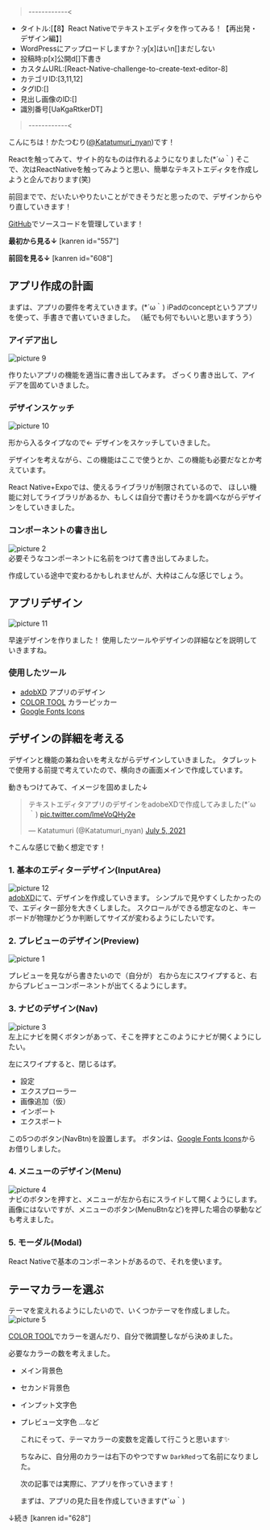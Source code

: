 >------------<
- タイトル:[【8】React Nativeでテキストエディタを作ってみる！【再出発・デザイン編】]
- WordPressにアップロードしますか？:y[x]はいn[]まだしない
- 投稿時:p[x]公開d[]下書き
- カスタムURL:[React-Native-challenge-to-create-text-editor-8]
- カテゴリID:[3,11,12]
- タグID:[]
- 見出し画像のID:[]
- 識別番号[UaKgaRtkerDT]
>------------<


こんにちは！かたつむり([@Katatumuri_nyan](https://twitter.com/Katatumuri_nyan))です！

Reactを触ってみて、サイト的なものは作れるようになりました(*´ω｀)
そこで、次はReactNativeを触ってみようと思い、簡単なテキストエディタを作成しようと企んでおります(笑)

前回までで、だいたいやりたいことができそうだと思ったので、デザインからやり直していきます！


[GitHub](https://github.com/katatumuri-maimai/snail_Markdown_TextEditor)でソースコードを管理しています！

**最初から見る↓**
[kanren id="557"]

**前回を見る↓**
[kanren id="608"]


## アプリ作成の計画
まずは、アプリの要件を考えていきます。(*´ω｀)
iPadのconceptというアプリを使って、手書きで書いていきました。
（紙でも何でもいいと思いますうう）

### アイデア出し
![picture 9](images/76bf68295ff718919769bed3989a8e2fe3831952b1f4da0a6c5c905f89fb20b4.jpg)  

作りたいアプリの機能を適当に書き出してみます。
ざっくり書き出して、アイデアを固めていきました。

### デザインスケッチ
![picture 10](images/7f38b7792f25f598b2e16cbb9802f42c79e2a28e4154b452d884642f0188e677.jpg)  

形から入るタイプなので←
デザインをスケッチしていきました。

デザインを考えながら、この機能はここで使うとか、この機能も必要だなとか考えています。

React Native+Expoでは、使えるライブラリが制限されているので、
ほしい機能に対してライブラリがあるか、もしくは自分で書けそうかを調べながらデザインをしていきました。


### コンポーネントの書き出し
![picture 2](images/c891b8a1a4c70ce560b2bed73c4d9bc8055f83aded21edb0e2d2715f2e08c926.png)  
必要そうなコンポーネントに名前をつけて書き出してみました。

作成している途中で変わるかもしれませんが、大枠はこんな感じでしょう。


## アプリデザイン
![picture 11](images/eabf59e981fc0bdbf7783509897000b4bbf6567dae53f076a77223bba099938d.png)  

早速デザインを作りました！
使用したツールやデザインの詳細などを説明していきますね。

### 使用したツール
- [adobXD](https://www.adobe.com/jp/products/xd.html?sdid=19SCDRPN&mv=search&ef_id=CjwKCAjwuIWHBhBDEiwACXQYsc5KsJY2z-UKqr4C3iYddqYKHFgDkuBcTo623qFJ2_Hg-Ja1TmNhyBoCwP4QAvD_BwE:G:s&s_kwcid=AL!3085!3!380840905165!e!!g!!adobe%20xd!1641270158!61553403526) アプリのデザイン
- [COLOR TOOL](https://material.io/resources/color/#!/?view.left=0&view.right=0) カラーピッカー
- [Google Fonts Icons](https://fonts.google.com/icons)

## デザインの詳細を考える
デザインと機能の兼ね合いを考えながらデザインしていきました。
タブレットで使用する前提で考えていたので、横向きの画面メインで作成しています。

動きもつけてみて、イメージを固めました↓
<blockquote class="twitter-tweet"><p lang="ja" dir="ltr">テキストエディタアプリのデザインをadobeXDで作成してみました(*´ω｀) <a href="https://t.co/lmeVoQHy2e">pic.twitter.com/lmeVoQHy2e</a></p>&mdash; Katatumuri (@Katatumuri_nyan) <a href="https://twitter.com/Katatumuri_nyan/status/1411919367244173312?ref_src=twsrc%5Etfw">July 5, 2021</a></blockquote> <script async src="https://platform.twitter.com/widgets.js" charset="utf-8"></script>
↑こんな感じで動く想定です！

### 1. 基本のエディターデザイン(InputArea)
![picture 12](images/d1c749949fb9361040da72671015db78a030cd87cc6dbe9a373aee56dab91626.png)  
[adobXD](https://www.adobe.com/jp/products/xd.html?sdid=19SCDRPN&mv=search&ef_id=CjwKCAjwuIWHBhBDEiwACXQYsc5KsJY2z-UKqr4C3iYddqYKHFgDkuBcTo623qFJ2_Hg-Ja1TmNhyBoCwP4QAvD_BwE:G:s&s_kwcid=AL!3085!3!380840905165!e!!g!!adobe%20xd!1641270158!61553403526)にて、デザインを作成していきます。
シンプルで見やすくしたかったので、エディター部分を大きくしました。
スクロールができる想定なのと、キーボードが物理かどうか判断してサイズが変わるようにしたいです。

### 2. プレビューのデザイン(Preview)
![picture 1](images/2bae7dd9532f0bfde4f5f65dfa58fe2625d8590aa17182334bd585e49387aec2.png)  

プレビューを見ながら書きたいので（自分が）
右から左にスワイプすると、右からプレビューコンポーネントが出てくるようにします。

### 3. ナビのデザイン(Nav)
![picture 3](images/8f648af0423d81f5e4d04a8779c674145d906dfeb498f31b8286d2c372dfc686.png)  
左上にナビを開くボタンがあって、そこを押すとこのようにナビが開くようにしたい。

左にスワイプすると、閉じるはず。

- 設定
- エクスプローラー
- 画像追加（仮）
- インポート
- エクスポート

この5つのボタン(NavBtn)を設置します。
ボタンは、[Google Fonts Icons](https://fonts.google.com/icons)からお借りしました。


### 4. メニューのデザイン(Menu)
![picture 4](images/9d5ca01420effa58af28cc89368239332deb32899a0874f3d70719e9d45f0b33.png)  
ナビのボタンを押すと、メニューが左から右にスライドして開くようにします。
画像にはないですが、メニューのボタン(MenuBtnなど)を押した場合の挙動なども考えました。

### 5. モーダル(Modal)
React Nativeで基本のコンポーネントがあるので、それを使います。

## テーマカラーを選ぶ
テーマを変えれるようにしたいので、いくつかテーマを作成しました。
![picture 5](images/e7c6291ca91ebfd6780bbf0f6360337b59b8694d533829e3721b171521232420.png)  

[COLOR TOOL](https://material.io/resources/color/#!/?view.left=0&view.right=0)でカラーを選んだり、自分で微調整しながら決めました。

必要なカラーの数を考えました。

- メイン背景色
- セカンド背景色
- インプット文字色
- プレビュー文字色
  …など

  これにそって、テーマカラーの変数を定義して行こうと思います✨

  ちなみに、自分用のカラーは右下のやつですｗ
  `DarkRed`って名前になりました。
  
  次の記事では実際に、アプリを作っていきます！

  まずは、アプリの見た目を作成していきます(*´ω｀)

↓続き
[kanren id="628"]